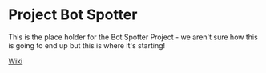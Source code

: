 # Project Bot Spotter

This is the place holder for the Bot Spotter Project - we aren't sure 
how this is going to end up but this is where it's starting!

[Wiki](https://github.com/ProjectBotSpotter/www/wiki)
